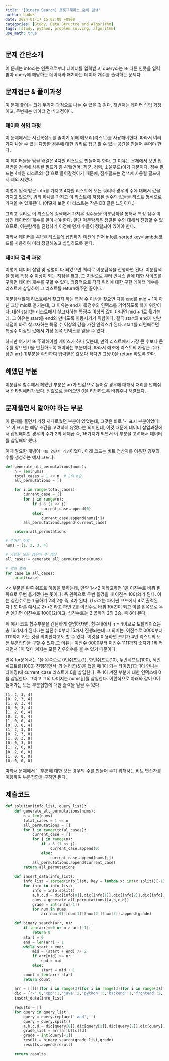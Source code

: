 ```yaml
---
title: '[Binary Search] 프로그래머스 순위 검색'
author: baduk
date: 2024-01-17 15:02:00 +0900
categories: [Study, Data Structre and Algorithm]
tags: [study, python, problem solving, algorithm]
use_math: true
---
```

## 문제 간단소개
이 문제는 info라는 인풋으로부터 데이터를 입력받고, query라는 또 다른 인풋을 입력받아 query에 해당하는 데이터와 매치하는 데이터 개수를 출력하는 문제다.


## 문제접근 & 풀이과정

이 문제 풀이는 크게 두가지 과정으로 나눌 수 있을 것 같다. 첫번째는 데이터 삽입 과정이고, 두번째는 데이터 검색 과정이다.

### 데이터 삽입 과정
이 문제에서는 시간복잡도를 줄이기 위해 메모리(리스트)를 사용해야한다.  따라서 여러가지 나올 수 있는 다양한 경우에 대한 쿼리로 접근 할 수 있는 공간을 만들어 주어야 한다. 

이 데이터들을 담을 배열은 4차원 리스트로 만들어야 한다. 그 이유는 문제에서 보면 입력받을 검색에 사용될 필드가 총 4개(언어, 직군, 경력, 소울푸드)이기 때문이다. 점수 필드는 4차원 리스트의 ‘값’으로 들어갈것이기 때문에, 점수필드는 검색에 사용될 필드에서 제외 시켰다.

이렇게 입력 받은 info를 가지고 4차원 리스트에 모든 쿼리의 경우의 수에 대해서 값을 가지고 있으면, 쿼리 하나를 가지고 이 리스트에 저장된 점수의 값들을 리스트 형식으로 가져올 수 있게된다. (어떻게 보면 이 리스트는 작은 DB 같은 느낌이다.)

그리고 쿼리로 이 리스트에 검색해서 가져온 점수들을 이분탐색을 통해서 특정 점수 이상인 데이터의 개수를 알아내야 한다. 일단 이분탐색은 정렬된 수의 대해서 진행할 수 있으므로, 이분탐색을 진행하기 이전에 먼저 수들이 정렬되어 있어야 한다. 

따라서 데이터를 4차원 리스트에 삽입하기 이전에 먼저 info를 sorted key=lambda코드를 사용하여 미리 정렬해놓고 삽입하도록 한다.


### 데이터 검색 과정
이렇게 데이터 삽입 및 정렬이 다 되었으면 쿼리로 이분탐색을 진행하면 된다. 이분탐색을 통해 특정 수 이상이 되는 지점을 찾고, 그 지점으로 부터 인덱스 끝에 대한 사이즈를 구하면 데이터 개수를 구할 수 있다. 최종적으로 각각 쿼리에 대한 구한 데이터 개수를 리스트에 삽입하여 그 리스트를 return해주면 끝이다.

이분탐색할때 리스트에서 찾고자 하는 특정 수 이상을 찾으면 다음 end를 mid + 1이 아닌 그냥 mid로 옮기는데, 그 이유는 end가 특정수의 인덱스를 기억하도록 하기 위함이다. 대신 start는 리스트에서 찾고자하는 특정수 이상의 값이 아니면 mid + 1로 옮기는데, 그 이유는 start를 end와 만나도록 이동시키기 위함이다. 결국 start와 end가 만난 지점이 바로 찾고자하는 특정 수 이상의 값을 가진 인덱스가 된다. start를 리턴해주면 특정수 이상인 값에서 가장 왼쪽 인덱스를 얻을 수 있다.

하지만 여기서 또 주의해야할 케이스가 하나 있는데, 만약 리스트에서 가장 큰 수보다 큰 수를 찾으면 0을 반환하도록 해야하는 부분이다.  따라서 애초에 리스트의 가장큰 수가 담긴 arr[-1]부분을 확인하여 입력받은 값보다 작다면 그냥 0을 return 하도록 한다. 


## 헤맸던 부분
이분탐색 함수에서 헤맸던 부분은 arr가 빈값으로 들어갈 경우에 대해서 처리를 안해줘서 런타임에러가 났다. 빈값으로 들어오면 0을 리턴하도록 바꿔주니 해결됐다.


## 문제풀면서 알아야 하는 부분
이 문제를 풀면서 가장 까다로웠던 부분이 있었는데, 그것은 바로 '-' 표시 부분이었다. '-' 이 표시는 해당 조건을 고려하지 않겠다는 의미인데, 이것 때문에 데이터 삽입과정에서 삽입해야할 경우의 수가 2의 네제곱 즉, 16가지가 되면서 이 부분을 고려해서 데이터를 삽입해야 했다.

이때 필요한 개념이 `비트 연산자 개념`이었다. 아래 코드는 비트 연산자를 이용한 경우의 수를 생성하는 예시 코드다.
```python
def generate_all_permutations(nums):
    n = len(nums)
    total_cases = 1 << n  # 2의 n승
    all_permutations = []

    for i in range(total_cases):
        current_case = []
        for j in range(n):
            if i & (1 << j):
                current_case.append(0)
            else:
                current_case.append(nums[j])
        all_permutations.append(current_case)

    return all_permutations

# 주어진 수열
nums = [1, 2, 3, 4]

# 가능한 모든 경우의 수 생성
all_cases = generate_all_permutations(nums)

# 결과 출력
for case in all_cases:
    print(case)

```
<< 부분은 왼쪽 쉬프트 이동을 뜻하는데, 만약 1<<2 이라고하면 1을 이진수로 바꿔 왼쪽으로 두번 옮기겠다는 뜻이다. 즉 왼쪽으로 두번 옮겼을 때 이진수 100(2)가 된다. 이는 십진수로는 1 곱하기 2의 2승 즉, 4가 된다. (1<<2는 파이썬 코드에서 4로 출력된다.) 또 다른 예시로 2<<2 라고 하면 2를 이진수로 바꿔 10(2)이 되고 이를 왼쪽으로 두번 옮기면 이진수로 1000(2)이고, 십진수로는 2 곱하기 2의 2승, 즉 8이 된다.

 위 예시 코드 함수부분을 간단하게 설명하자면, 함수내에서 n = 4이므로 토탈케이스는 총 16가지가 된다. i는 십진수 0부터 15까지 진행되는데 그 의미는, 이진수로 0000부터 1111까지 가는 것을 의미한다고도 할 수 있다. 이것을 이용하면 크기가 4인 리스트의 모든 부분집합을 구할 수 있다.그 이유는 이진수 0000부터 이진수 1111까지 숫자가 1씩 커지면서 1이 껐다 켜지는 모든 경우의수를 볼 수 있기 때문이다.
 
 안쪽 for문에서는 1을 왼쪽으로 0번쉬프트(1), 한번쉬프트(10), 두번쉬프트(100), 세번쉬프트를(1000) 진행하면서 i와 논리곱(&)을 했을 때 1이 되는 타이밍(1과 1이 만나는 타이밍)에 current_case 리스트에 0을 삽입한다. 즉 1이 켜진 부분에 대한 인덱스에 0을 삽입한다. 그리고 그외 나머지는 nums[j]를 삽입한다. 이런식으로 아래와 같이 0이 들어가는 모든 부분집합에 대한 출력을 얻을 수 있다. 
 ```
[1, 2, 3, 4]
[0, 2, 3, 4]
[1, 0, 3, 4]
[0, 0, 3, 4]
[1, 2, 0, 4]
[0, 2, 0, 4]
[1, 0, 0, 4]
[0, 0, 0, 4]
[1, 2, 3, 0]
[0, 2, 3, 0]
[1, 0, 3, 0]
[0, 0, 3, 0]
[1, 2, 0, 0]
[0, 2, 0, 0]
[1, 0, 0, 0]
[0, 0, 0, 0]
```
 따라서 문제에서 '-'부분에 대한 모든 경우의 수를 만들어 주기 위해서는 비트 연산자를 이용하여 부분집합을 구하면 된다.


## 제출코드
```python
def solution(info_list, query_list):
    def generate_all_permutations(nums):
        n = len(nums)
        total_cases = 1 << n
        all_permutations = []
        for i in range(total_cases):
            current_case = []
            for j in range(n):
                if i & (1 << j):
                    current_case.append(0)
                else:
                    current_case.append(nums[j])
            all_permutations.append(current_case)
        return all_permutations

    def insert_data(info_list):
        info_list = sorted(info_list, key = lambda x: int(x.split()[-1]))
        for info in info_list:
            info = info.split()
            a,b,c,d = dic[info[0]],dic[info[1]],dic[info[2]],dic[info[3]]
            nums = generate_all_permutations([a,b,c,d])
            grade = int(info[-1])
            for num in nums:
                arr[num[0]][num[1]][num[2]][num[3]].append(grade)
    
    def binary_search(arr, n):
        if len(arr)==0 or n > arr[-1]:
            return 0
        start = 0
        end = len(arr) - 1
        while start < end:
            mid = (start + end) // 2
            if arr[mid] >= n:
                end = mid
            else:
                start = mid + 1
        count = len(arr)-start
        return count
    
    arr = [[[[[]for i in range(3)]for i in range(3)]for i in range(3)]for i in range(4)]
    dic = {'-':0,'cpp':1,'java':2,'python':3,'backend':1,'frontend':2,'junior':1,'senior':2,'chicken':1,'pizza':2}
    insert_data(info_list)

    results = []
    for query in query_list:
        query = query.replace(' and','')
        query = query.split()
        a,b,c,d = dic[query[0]],dic[query[1]],dic[query[2]],dic[query[3]]
        grade_list = arr[a][b][c][d]
        grade = int(query[-1])
        result = binary_search(grade_list,grade)
        results.append(result)
    
    return results
```